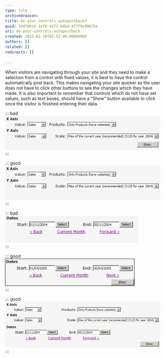 ```yaml
---
type: rule
archivedreason: 
title: Do your controls autopostback?
guid: 33476bc6-1ef0-4173-b4bd-477f9c90675e
uri: do-your-controls-autopostback
created: 2015-02-16T02:52:40.0000000Z
authors: []
related: []
redirects: []

---
```


When visitors are navigating through your site and they need       to make a selection from a control with fixed values, it is       best to have the control automatically post back. This makes       navigating your site quicker as the user does not have to       click other buttons to see the changes which they have made.       It is also important to remember that controls which do not       have set values, such as text boxes, should have a "Show"       button available to click once the visitor is finished       entering their data.

<!--endintro-->


::: bad  
![Figure: Bad Example - because the combos can be set to autopostback and should not have a "Show" button.](../../assets/comboswithshowbutton.gif)  
:::


::: good  
![Figure: Good Example - because the combo boxes have fixed values and can autopostback.](../../assets/autopostbackcombos.gif)  
:::


::: bad  
![Figure: Bad Example -  because the text boxes do not have fixed data and thus should have a "Show" button.](../../assets/textboxeswithnoshowbutton.gif)  
:::


::: good  
![Figure: Good Example -  because there is a "Show" button as the text boxes do not contained fixed data.](../../assets/textboxeswithshowbutton.gif)  
:::


::: good  
![Figure: Good Example -  because the combos can be set to autopostback while the text boxes have the "Show" button available.](../../assets/autopostbackandshowbutton.gif)  
:::
